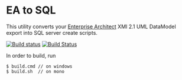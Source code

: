 # EA to SQL

This utility converts your [Enterprise Architect](http://www.sparxsystems.com.au/products/ea/) XMI 2.1 UML DataModel export into SQL server create scripts.

[![Build status](https://ci.appveyor.com/api/projects/status/408h4xik4tuowyuk?svg=true)](https://ci.appveyor.com/project/adamchester/eatosql)
[![Build Status](https://travis-ci.org/adamchester/EaToSql.svg?branch=master)](https://travis-ci.org/adamchester/EaToSql)

In order to build, run

    $ build.cmd // on windows    
    $ build.sh  // on mono
